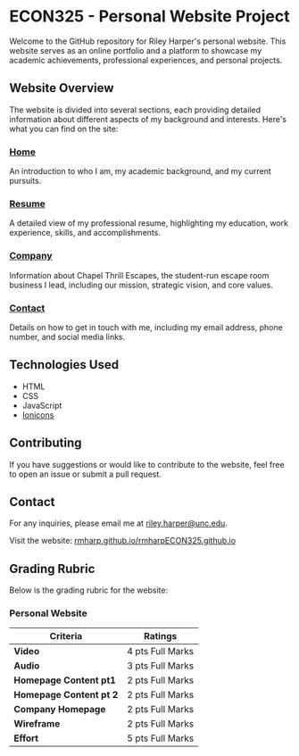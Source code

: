 # ECON325 - Personal Website Project

Welcome to the GitHub repository for Riley Harper's personal website. This website serves as an online portfolio and a platform to showcase my academic achievements, professional experiences, and personal projects.

## Website Overview

The website is divided into several sections, each providing detailed information about different aspects of my background and interests. Here's what you can find on the site:

### [Home](https://rmharp.github.io/rmharpECON325.github.io/)

An introduction to who I am, my academic background, and my current pursuits.

### [Resume](https://rmharp.github.io/rmharpECON325.github.io/resume.html)

A detailed view of my professional resume, highlighting my education, work experience, skills, and accomplishments.

### [Company](https://rmharp.github.io/rmharpECON325.github.io/company.html)

Information about Chapel Thrill Escapes, the student-run escape room business I lead, including our mission, strategic vision, and core values.

### [Contact](https://rmharp.github.io/rmharpECON325.github.io/contact.html)

Details on how to get in touch with me, including my email address, phone number, and social media links.

## Technologies Used

- HTML
- CSS
- JavaScript
- [Ionicons](https://ionicons.com/)

## Contributing

If you have suggestions or would like to contribute to the website, feel free to open an issue or submit a pull request. 

## Contact

For any inquiries, please email me at [riley.harper@unc.edu](mailto:riley.harper@unc.edu).

Visit the website: [rmharp.github.io/rmharpECON325.github.io](https://rmharp.github.io/rmharpECON325.github.io/)

## Grading Rubric

Below is the grading rubric for the website:

### Personal Website

| Criteria                | Ratings      |
|-------------------------|--------------|
| **Video**               | 4 pts Full Marks |
| **Audio**               | 3 pts Full Marks |
| **Homepage Content pt1** | 2 pts Full Marks |
| **Homepage Content pt 2** | 2 pts Full Marks |
| **Company Homepage**     | 2 pts Full Marks |
| **Wireframe**           | 2 pts Full Marks |
| **Effort**              | 5 pts Full Marks |
